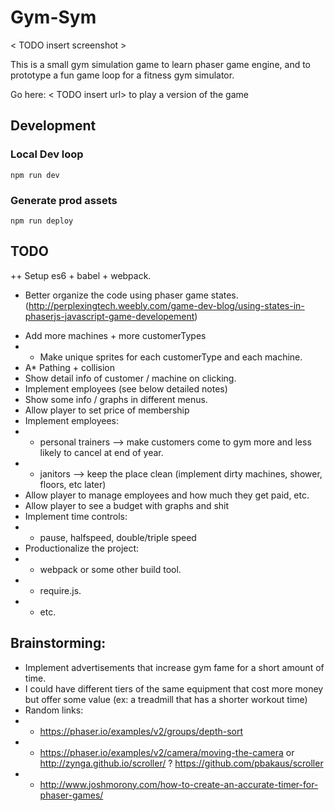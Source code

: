 
# Gym-Sym

< TODO insert screenshot >

This is a small gym simulation game to learn phaser game engine, and to prototype a fun game loop for a fitness gym simulator.

Go here: < TODO insert url> to play a version of the game

## Development

### Local Dev loop
`npm run dev`

### Generate prod assets
`npm run deploy`

## TODO
 ++ Setup es6 + babel + webpack.
 + Better organize the code using phaser game states. (http://perplexingtech.weebly.com/game-dev-blog/using-states-in-phaserjs-javascript-game-developement)
 * Add more machines + more customerTypes
 * * Make unique sprites for each customerType and each machine.
 * A* Pathing + collision
 * Show detail info of customer / machine on clicking.
 * Implement employees (see below detailed notes)
 * Show some info / graphs in different menus.
 * Allow player to set price of membership
 * Implement employees:
 * * personal trainers --> make customers come to gym more and less likely to cancel at end of year.
 * * janitors --> keep the place clean (implement dirty machines, shower, floors, etc later)
 * Allow player to manage employees and how much they get paid, etc.
 * Allow player to see a budget with graphs and shit
 * Implement time controls:
 * * pause, halfspeed, double/triple speed
 * Productionalize the project:
 * * webpack or some other build tool.
 * * require.js.
 * * etc.

## Brainstorming:
 * Implement advertisements that increase gym fame for a short amount of time.
 * I could have different tiers of the same equipment that cost more money but offer some value (ex: a treadmill that has a shorter workout time)
 * Random links:
 * * https://phaser.io/examples/v2/groups/depth-sort
 * * https://phaser.io/examples/v2/camera/moving-the-camera or  http://zynga.github.io/scroller/ ?  https://github.com/pbakaus/scroller
 * * http://www.joshmorony.com/how-to-create-an-accurate-timer-for-phaser-games/
